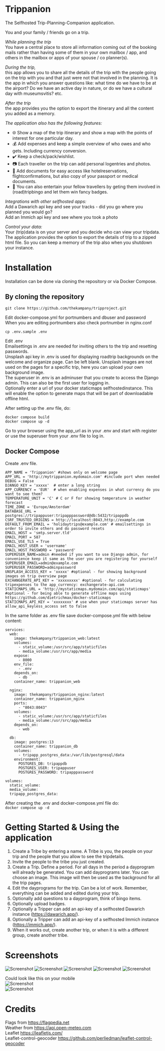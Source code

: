 # Trippanion
The Selfhosted Trip-Planning-Companion application.   

You and your family / friends go on a trip. 

_While planning the trip_   
You have a central place to store all information coming out of the booking mails rather than having some of them in your own mailbox / app, and others in the mailbox or apps of your spouse / co planner(s).  

_During the trip,_  
this app allows you to share all the details of the trip with the people going on the trip with you and that just were not that involved in the planning. It is the app in which you answer questions like: what time do we have to be at the airport? Do we have an active day in nature, or do we have a cultural day with museumsvitis? etc.  

_After the trip_  
the app provides you the option to export the itinerary and all the content you added as a memory.  


_The application also has the following features:_  
- :globe_with_meridians:  Show a map of the trip itinerary and show a map with the points of interest for one particular day.  
- :moneybag:  Add expenses and keep a simple overview of who owes and who gets. Including currency conversion.  
- :heavy_check_mark:  Keep a check/pack/wishlist.  
- :camera:  Each traveller on the trip can add personal logentries and photos.  
- :link:  Add documents for easy access like hotelreservations, flightconfirmations, but also copy of your passport or medical documents.  
- :game_die:  You can also entertain your fellow travellers by geting them involved in (road)tripbingo and let them win fancy badges.  

_Integrations with other selfhosted apps:_  
Add a Dawarich api key and see your tracks - did you go where you planned you would go?  
Add an Immich api key and see where you took a photo  

_Control your data:_  
Your (trip)data is on your server and you decide who can view your tripdata. 
The application provides the option to export the details of trip to a zipped html file. So you can keep a memory of the trip also when you shutdown your instance.

# Installation

Installation can be done via cloning the repository or via Docker Compose.   

## By cloning the repository

`git clone https://github.com/thekampany/tripproject.git`  

Edit  docker-compose.yml for portnumbers and dbuser and password  
When you are editing portnumbers also check portnumber in nginx.conf  

`cp .env.sample .env`  

Edit .env  
Emailsettings in .env are needed for inviting others to the trip and resetting passwords.  
Unsplash api key in .env is used for displaying roadtrip backgrounds on the welcome and organize page. Can be left blank. Unsplash images are not used on the pages for a specific trip, here you can upload your own background image.   
The superuser in .env is an adminuser that you create to access the Django admin. This can also be the first user for logging in.  
Optionally enter a url of your docker staticmaps selfhostedinstance. This will enable the option to generate maps that will be part of downloadable offline html.  

After setting up the .env file, do:  

`docker compose build`  
`docker compose up -d`  

Go to your browser using the app_url as in your .env and start with register or use the superuser from your .env file to log in.


## Docker Compose

Create  .env file.  

```
APP_NAME = 'Trippanion' #shows only on welcome page  
APP_URL = 'http://mytrippanion.mydomain.com' #include port when needed  
DEBUG = False  
DJANGO_KEY = 'xxxxx'  # enter a long string 
APP_CURRENCY = 'EUR'  # when enabling expenses in what currency do you want to see them?  
TEMPERATURE_UNIT = 'C' # C or F for showing temperature in weather forecast  
TIME_ZONE = 'Europe/Amsterdam'  
DATABASE_URL = postgres://tripappuser:tripapppassword@db:5432/tripappdb  
CSRF_TRUSTED_ORIGINS = http://localhost:8043,http://example.com  
DEFAULT_FROM_EMAIL = 'holidaytrips@example.com' # emailsettings in order to invite others and do password resets  
EMAIL_HOST = 'smtp.server.tld'  
EMAIL_PORT = 587  
EMAIL_USE_TLS = True  
EMAIL_HOST_USER = 'username'   
EMAIL_HOST_PASSWORD = 'password'  
SUPERUSER_NAME=admin #needed if you want to use Django admin, for convenience keep it same as the user you are registering for yourself  
SUPERUSER_EMAIL=admin@example.com  
SUPERUSER_PASSWORD=adminpassword  
UNSPLASH_ACCESS_KEY = 'xxxxx' #optional - for showing background images on trip overview page  
EXCHANGERATE_API_KEY = 'xxxxxxxxx' #optional - for calculating tripexpenses to the app_currency: exchangerate-api.com  
STATICMAPS_URL = 'http://mystaticmaps.mydomain.com/api/staticmaps' #optional - for being able to generate offline maps using https://github.com/dietrichmax/docker-staticmaps  
STATICMAPS_API_KEY = 'xxxxxxxx' # use when your staticmaps server has allow_api_keyless_access set to false  
```


In the same folder as .env file save docker-compose.yml file with below content:   

```
services:
  web:
    image: thekampany/trippanion_web:latest
    volumes:
      - static_volume:/usr/src/app/staticfiles
      - media_volume:/usr/src/app/media
    expose:
      - 8000
    env_file:
      - .env
    depends_on:
      - db
    container_name: trippanion_web

  nginx:
    image: thekampany/trippanion_nginx:latest
    container_name: trippanion_nginx
    ports:
      - "8043:8043"
    volumes:
      - static_volume:/usr/src/app/staticfiles
      - media_volume:/usr/src/app/media
    depends_on:
      - web

  db:
    image: postgres:13
    container_name: trippanion_db
    volumes:
      - tripapp_postgres_data:/var/lib/postgresql/data
    environment:
      POSTGRES_DB: tripappdb
      POSTGRES_USER: tripappuser
      POSTGRES_PASSWORD: tripapppassword

volumes:
  static_volume:
  media_volume:
  tripapp_postgres_data:

```
After creating the .env and docker-compose.yml file do:  
`docker compose up -d`  



# Getting Started & Using the application

1. Create a Tribe by entering a name. A Tribe is you, the people on your trip and the people that you allow to see the tripdetails.
2. Invite the people to the tribe you just created.
3. Create a Trip. Define a period. For all days in the period a dayprogram will already be generated. You can add dayprograms later. You can choose an image. This image will then be used as the background for all the trip pages.   
4. Edit the dayprograms for the trip. Can be a lot of work. Remember, everything can be added and edited during your trip.
5. Optionally add questions to a dayprogram, think of bingo items. 
6. Optionally upload badges.
7. Optionally a Tripper can add an api-key of a selfhosted Dawarich instance (https://dawarich.app/).
8. Optionally a Tripper can add an api-key of a selfhosted Immich instance (https://immich.app/).
9. When it works out, create another trip, or when it is with a different group, create another tribe.


# Screenshots

![Screenshot](/screenshots/trippanion-screenshot-1-mytrips.png )
![Screenshot](/screenshots/trippanion-screenshot-2-tripdetail.png )
![Screenshot](/screenshots/trippanion-screenshot-3-tripday.png )
![Screenshot](/screenshots/trippanion-screenshot-4-tripdaymap.png )
![Screenshot](/screenshots/trippanion-screenshot-5-trippers.png )

Could look like this on your mobile   
![Screenshot](/screenshots/trippanion-screenshot-mobile-itinerary.jpg )   
![Screenshot](/screenshots/trippanion-screenshot-mobile-tripday.jpg )   
    
    
# Credits
Flags from https://flagpedia.net  
Weather from https://api.open-meteo.com  
Leaflet https://leafletjs.com/  
Leaflet-control-geocoder https://github.com/perliedman/leaflet-control-geocoder
